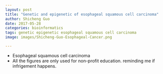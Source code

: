 ```yaml
---
layout: post
title: "Genetic and epigenetic of esophageal squamous cell carcinoma"
author: Shicheng Guo
date: 2017-05-28
categories: bioinformatics
tags: genetic epigenetic esophageal squamous cell carcinoma
image: images/Shicheng-Guo-Esophageal-Cancer.png

---
```


* Esophageal squamous cell carcinoma
* All the figures are only used for non-profit education. reminding me if infrigement happens.
